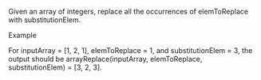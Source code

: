 Given an array of integers, replace all the occurrences of elemToReplace with substitutionElem.

Example

For inputArray = [1, 2, 1], elemToReplace = 1, and substitutionElem = 3, the output should be
arrayReplace(inputArray, elemToReplace, substitutionElem) = [3, 2, 3].